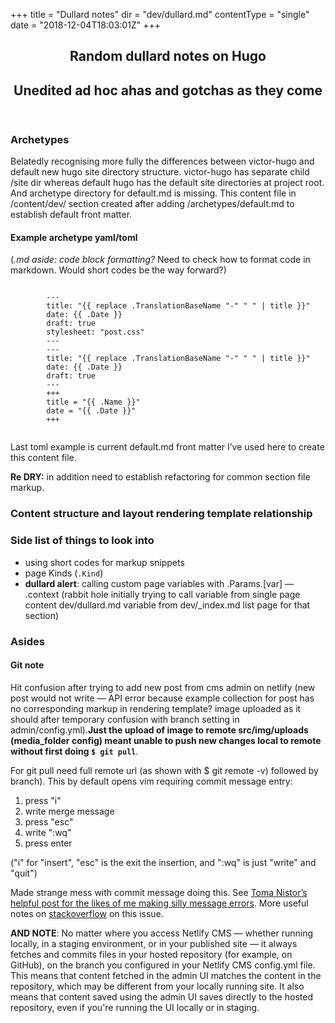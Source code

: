 +++
title = "Dullard notes"
dir = "dev/dullard.md"
contentType = "single"
date = "2018-12-04T18:03:01Z"
+++
<article>
  <header class="c-section-header">
      <h1 class="c-section-header__headline">Random dullard notes on Hugo</h1><h2>Unedited ad hoc ahas and gotchas as they come</h2>
  </header>
  <h3>Archetypes</h3>
  <p>Belatedly recognising more fully the differences between victor-hugo and default new hugo site directory structure. victor-hugo has separate child /site dir whereas default hugo has the default site directories at project root. And archetype directory for default.md is missing. This content file in /content/dev/ section created after adding /archetypes/default.md to establish default front matter.<p>
  <h4>Example archetype yaml/toml</h4>
  <p>(<em>.md aside: code block formatting?</em> Need to check how to format code in markdown. Would short codes be the way forward?)</p>
        <code>
        ---
        title: "{{ replace .TranslationBaseName "-" " " | title }}"
        date: {{ .Date }}
        draft: true
        stylesheet: "post.css"
        ---
        ---
        title: "{{ replace .TranslationBaseName "-" " " | title }}"
        date: {{ .Date }}
        draft: true
        ---
        +++
        title = "{{ .Name }}"
        date = "{{ .Date }}"
        +++
        </code>
    <!-- ---
    title: "{{ replace .TranslationBaseName "-" " " | title }}"
    date: {{ .Date }}
    draft: true
    stylesheet: "post.css"
    ---
    ---
    title: "{{ replace .TranslationBaseName "-" " " | title }}"
    date: {{ .Date }}
    draft: true
    ---
    +++
    title = "{{ .Name }}"
    date = "{{ .Date }}"
    +++ -->
  <p>Last toml example is current default.md front matter I’ve used here to create this content file.</p>
  <p><strong>Re DRY:</strong> in addition need to establish refactoring for common section file markup.</p>
  <h3>Content structure and layout rendering template relationship</h3>
  <h3>Side list of things to look into</h3>
  <ul>
    <li>using short codes for markup snippets</li>
    <li>page Kinds (<code>.Kind</code>)</li>
    <li><strong>dullard alert</strong>: calling custom page variables with .Params.[var] — .context (rabbit hole initially trying to call variable from single page content dev/dullard.md variable from dev/_index.md list page for that section)</li>
  </ul>
  
</article>
<section>
  <h3>Asides</h3>
  <aside>
   <h4>Git note</h4>
   <p>Hit confusion after trying to add new post from cms admin on netlify (new post would not write — API error because example collection for post has no corresponding markup in rendering template? image uploaded as it should after temporary confusion with branch setting in admin/config.yml).<strong>Just the upload of image to remote src/img/uploads (media_folder config) meant unable to push new changes local to remote without first doing <code>$ git pull</code></strong>.</p>
   <p>For git pull need full remote url (as shown with $ git remote -v) followed by branch). This by default opens vim requiring commit message entry:</p>
   <ol>
    <li>press "i"</li>
    <li>write merge message</li>
    <li>press "esc"</li>
    <li>write ":wq"</li>
    <li>press enter</li>
   </ol>
   <p>("i" for "insert", "esc" is the exit the insertion, and ":wq" is just "write" and "quit")</p>
   <p>Made strange mess with commit message doing this. See <a href="https://tomanistor.com/blog/how-to-change-most-recent-commit-message/">Toma Nistor’s helpful post for the likes of me making silly message errors</a>. More useful notes on <a href="https://stackoverflow.com/questions/19085807/please-enter-a-commit-message-to-explain-why-this-merge-is-necessary-especially">stackoverflow</a> on this issue.</p>
   <p><strong>AND NOTE</strong>: No matter where you access Netlify CMS — whether running locally, in a staging environment, or in your published site — it always fetches and commits files in your hosted repository (for example, on GitHub), on the branch you configured in your Netlify CMS config.yml file. This means that content fetched in the admin UI matches the content in the repository, which may be different from your locally running site. It also means that content saved using the admin UI saves directly to the hosted repository, even if you're running the UI locally or in staging.</p>

   

    
    
    
    

    
 
